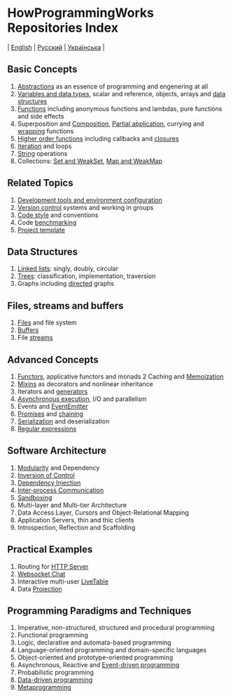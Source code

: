 # HowProgrammingWorks Repositories Index
| [English](README.md) | [Русский](README.ru.md) | [Українська](README.ua.md) |

## Basic Concepts

  1. [Abstractions](https://github.com/HowProgrammingWorks/Abstractions) as
  an essence of programming and engenering at all
  2. [Variables and data types](https://github.com/HowProgrammingWorks/DataTypes),
  scalar and reference, objects, arrays and
  [data structures](https://github.com/HowProgrammingWorks/DataStructures)
  3. [Functions](https://github.com/HowProgrammingWorks/Function) including
  anonymous functions and lambdas, pure functions and side effects
  4. Superposition and
  [Composition](https://github.com/HowProgrammingWorks/Composition),
  [Partial application](https://github.com/HowProgrammingWorks/PartialApplication),
  currying and [wrapping](https://github.com/HowProgrammingWorks/Wrapper) functions
  5. [Higher order functions](https://github.com/HowProgrammingWorks/HigherOrderFunction)
  including callbacks and [closures](https://github.com/HowProgrammingWorks/Closure)
  6. [Iteration](https://github.com/HowProgrammingWorks/Iteration) and loops
  7. [String](https://github.com/HowProgrammingWorks/String) operations
  8. Collections: [Set and WeakSet](https://github.com/HowProgrammingWorks/Set),
  [Map and WeakMap](https://github.com/HowProgrammingWorks/KeyValue)

## Related Topics

  1. [Development tools and environment configuration](https://github.com/HowProgrammingWorks/Tools)
  2. [Version control](https://github.com/HowProgrammingWorks/VersionControl) systems and working in groups
  3. [Code style](https://github.com/HowProgrammingWorks/CodeStyle) and conventions
  4. Code [benchmarking](https://github.com/HowProgrammingWorks/Benchmark)
  5. [Project template](https://github.com/HowProgrammingWorks/Project)

## Data Structures

  1. [Linked lists](https://github.com/HowProgrammingWorks/LinkedList): singly, doubly, circular
  2. [Trees](https://github.com/HowProgrammingWorks/TreeNode): classification, implementation, traversion
  3. Graphs including [directed](https://github.com/HowProgrammingWorks/DirectedGraph) graphs
<!--
https://github.com/HowProgrammingWorks/Collections
-->

## Files, streams and buffers

  1. [Files](https://github.com/HowProgrammingWorks/Files) and file system
  2. [Buffers](https://github.com/HowProgrammingWorks/Buffers)
  3. File [streams](https://github.com/HowProgrammingWorks/Streams)

## Advanced Concepts

  1. [Functors](https://github.com/HowProgrammingWorks/Functor), applicative functors and monads
  2  Caching and [Memoization](https://github.com/HowProgrammingWorks/Memoization)
  3. [Mixins](https://github.com/HowProgrammingWorks/Mixin) as decorators and nonlinear inheritance
  4. Iterators and [generators](https://github.com/HowProgrammingWorks/Generator)
  5. [Asynchronous execution](https://github.com/HowProgrammingWorks/AsynchronousProgramming), I/O and parallelism
  6. Events and [EventEmitter](https://github.com/HowProgrammingWorks/EventEmitter)
  7. [Promises](https://github.com/HowProgrammingWorks/Promise) and [chaining](https://github.com/HowProgrammingWorks/Chaining)
  8. [Serialization](https://github.com/HowProgrammingWorks/Serialization) and deserialization
  9. [Regular expressions](https://github.com/HowProgrammingWorks/RegExp)
<!--
https://github.com/HowProgrammingWorks/Concurrency
https://github.com/HowProgrammingWorks/Proxy
https://github.com/HowProgrammingWorks/Symbol
-->

## Software Architecture

  1. [Modularity](https://github.com/HowProgrammingWorks/Modularity) and Dependency
  2. [Inversion of Control](https://github.com/HowProgrammingWorks/InversionOfControl)
  3. [Dependency Injection](https://github.com/HowProgrammingWorks/DependencyInjection)
  4. [Inter-process Communication](https://github.com/HowProgrammingWorks/InterProcessCommunication)
  5. [Sandboxing](https://github.com/HowProgrammingWorks/Sandboxes)
  6. Multi-layer and Multi-tier Architecture
  7. Data Access Layer, Cursors and Object-Relational Mapping
  8. Application Servers, thin and thic clients
  9. Introspection, Reflection and Scaffolding

## Practical Examples

  1. Routing for [HTTP Server](https://github.com/HowProgrammingWorks/NodeServer)
  2. [Websocket Chat](https://github.com/HowProgrammingWorks/WebsocketChat)
  3. Interactive multi-user [LiveTable](https://github.com/HowProgrammingWorks/LiveTable)
  4. Data [Projection](https://github.com/HowProgrammingWorks/Projection)

## Programming Paradigms and Techniques

  1. Imperative, non-structured, structured and procedural programming
  2. Functional programming
  3. Logic, declarative and automata-based programming
  4. Language-oriented programming and domain-specific languages
  5. Object-oriented and prototype-oriented programming
  6. Asynchronous, Reactive and [Event-driven programming](https://github.com/HowProgrammingWorks/EventDrivenProgramming)
  7. Probabilistic programming
  8. [Data-driven programming](https://github.com/HowProgrammingWorks/DataDrivenProgramming)
  9. [Metaprogramming](https://github.com/HowProgrammingWorks/Metaprogramming)
